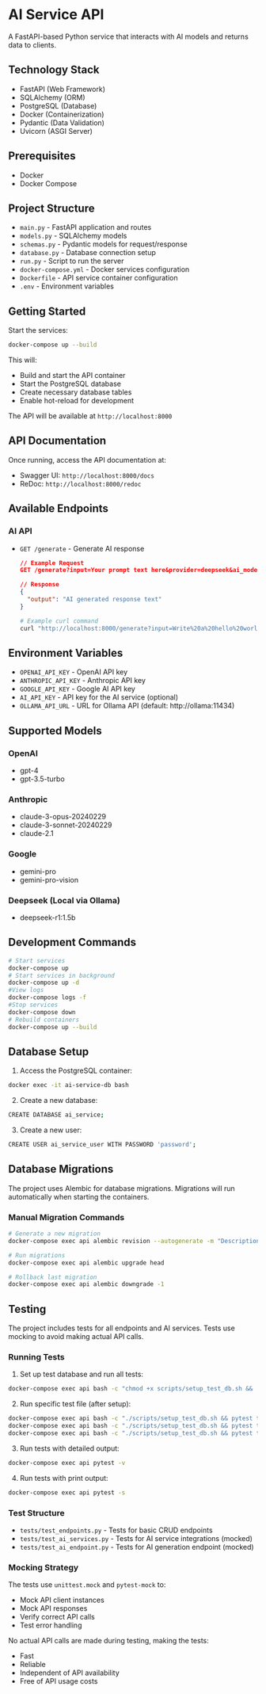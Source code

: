 # AI Service API

A FastAPI-based Python service that interacts with AI models and returns data to clients.

## Technology Stack

- FastAPI (Web Framework)
- SQLAlchemy (ORM)
- PostgreSQL (Database)
- Docker (Containerization)
- Pydantic (Data Validation)
- Uvicorn (ASGI Server)

## Prerequisites

- Docker
- Docker Compose

## Project Structure

- `main.py` - FastAPI application and routes
- `models.py` - SQLAlchemy models
- `schemas.py` - Pydantic models for request/response
- `database.py` - Database connection setup
- `run.py` - Script to run the server
- `docker-compose.yml` - Docker services configuration
- `Dockerfile` - API service container configuration
- `.env` - Environment variables

## Getting Started

Start the services:
```bash
docker-compose up --build
```

This will:
- Build and start the API container
- Start the PostgreSQL database
- Create necessary database tables
- Enable hot-reload for development

The API will be available at `http://localhost:8000`

## API Documentation

Once running, access the API documentation at:
- Swagger UI: `http://localhost:8000/docs`
- ReDoc: `http://localhost:8000/redoc`

## Available Endpoints

### AI API
- `GET /generate` - Generate AI response
  ```json
  // Example Request
  GET /generate?input=Your prompt text here&provider=deepseek&ai_model=deepseek-r1:1.5b
  
  // Response
  {
    "output": "AI generated response text"
  }
  ```

  ```bash
  # Example curl command
  curl "http://localhost:8000/generate?input=Write%20a%20hello%20world%20program&provider=deepseek&ai_model=deepseek-r1:1.5b"
  ```

## Environment Variables

- `OPENAI_API_KEY` - OpenAI API key
- `ANTHROPIC_API_KEY` - Anthropic API key
- `GOOGLE_API_KEY` - Google AI API key
- `AI_API_KEY` - API key for the AI service (optional)
- `OLLAMA_API_URL` - URL for Ollama API (default: http://ollama:11434)

## Supported Models

### OpenAI
- gpt-4
- gpt-3.5-turbo

### Anthropic
- claude-3-opus-20240229
- claude-3-sonnet-20240229
- claude-2.1

### Google
- gemini-pro
- gemini-pro-vision

### Deepseek (Local via Ollama)
- deepseek-r1:1.5b

## Development Commands

```bash
# Start services
docker-compose up
# Start services in background
docker-compose up -d
#View logs
docker-compose logs -f
#Stop services
docker-compose down
# Rebuild containers
docker-compose up --build
```

## Database Setup

1. Access the PostgreSQL container:
```bash
docker exec -it ai-service-db bash
```

2. Create a new database:
```bash
CREATE DATABASE ai_service;
```

3. Create a new user:
```bash
CREATE USER ai_service_user WITH PASSWORD 'password';
```

## Database Migrations

The project uses Alembic for database migrations. Migrations will run automatically when starting the containers.

### Manual Migration Commands

```bash
# Generate a new migration
docker-compose exec api alembic revision --autogenerate -m "Description of changes"

# Run migrations
docker-compose exec api alembic upgrade head

# Rollback last migration
docker-compose exec api alembic downgrade -1
```

## Testing

The project includes tests for all endpoints and AI services. Tests use mocking to avoid making actual API calls.

### Running Tests

1. Set up test database and run all tests:
```bash
docker-compose exec api bash -c "chmod +x scripts/setup_test_db.sh && ./scripts/setup_test_db.sh && pytest"
```

2. Run specific test file (after setup):
```bash
docker-compose exec api bash -c "./scripts/setup_test_db.sh && pytest tests/test_endpoints.py"
docker-compose exec api bash -c "./scripts/setup_test_db.sh && pytest tests/test_ai_services.py"
docker-compose exec api bash -c "./scripts/setup_test_db.sh && pytest tests/test_ai_endpoint.py"
```

3. Run tests with detailed output:
```bash
docker-compose exec api pytest -v
```

4. Run tests with print output:
```bash
docker-compose exec api pytest -s
```

### Test Structure

- `tests/test_endpoints.py` - Tests for basic CRUD endpoints
- `tests/test_ai_services.py` - Tests for AI service integrations (mocked)
- `tests/test_ai_endpoint.py` - Tests for AI generation endpoint (mocked)

### Mocking Strategy

The tests use `unittest.mock` and `pytest-mock` to:
- Mock API client instances
- Mock API responses
- Verify correct API calls
- Test error handling

No actual API calls are made during testing, making the tests:
- Fast
- Reliable
- Independent of API availability
- Free of API usage costs
